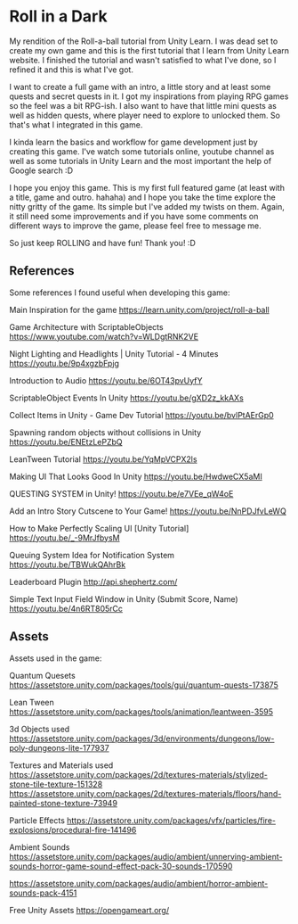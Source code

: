 # Roll in a Dark

My rendition of the Roll-a-ball tutorial from Unity Learn.
I was dead set to create my own game and this is the first tutorial that I learn from Unity Learn website. I finished the tutorial and wasn't satisfied to what I've done, so I refined it and this is what I've got.

I want to create a full game with an intro, a little story and at least some quests and secret quests in it. I got my inspirations from playing RPG games so the feel was a bit RPG-ish. I also want to have that little mini quests as well as hidden quests, where player need to explore to unlocked them. So that's what I integrated in this game. 

I kinda learn the basics and workflow for game development just by creating this game. I've watch some tutorials online, youtube channel as well as some tutorials in Unity Learn and the most important the help of Google search :D

I hope you enjoy this game. This is my first full featured game (at least with a title, game and outro. hahaha) and I hope you take the time explore the nitty gritty of the game. Its simple but I've added my twists on them. Again, it still need some improvements and if you have some comments on different ways to improve the game, please feel free to message me.

So just keep ROLLING and have fun! Thank you! :D



## References

Some references I found useful when developing this game:

Main Inspiration for the game
https://learn.unity.com/project/roll-a-ball

Game Architecture with ScriptableObjects
https://www.youtube.com/watch?v=WLDgtRNK2VE

Night Lighting and Headlights | Unity Tutorial - 4 Minutes
https://youtu.be/9p4xgzbFpjg

Introduction to Audio
https://youtu.be/6OT43pvUyfY

ScriptableObject Events In Unity
https://youtu.be/gXD2z_kkAXs

Collect Items in Unity - Game Dev Tutorial
https://youtu.be/bvlPtAErGp0

Spawning random objects without collisions in Unity
https://youtu.be/ENEtzLePZbQ

LeanTween Tutorial
https://youtu.be/YqMpVCPX2ls

Making UI That Looks Good In Unity
https://youtu.be/HwdweCX5aMI

QUESTING SYSTEM in Unity!
https://youtu.be/e7VEe_qW4oE

Add an Intro Story Cutscene to Your Game!
https://youtu.be/NnPDJfvLeWQ

How to Make Perfectly Scaling UI [Unity Tutorial]
https://youtu.be/_-9MrJfbysM

Queuing System Idea for Notification System
https://youtu.be/TBWukQAhrBk

Leaderboard Plugin
http://api.shephertz.com/

Simple Text Input Field Window in Unity (Submit Score, Name)
https://youtu.be/4n6RT805rCc

## Assets

Assets used in the game:

Quantum Quesets
https://assetstore.unity.com/packages/tools/gui/quantum-quests-173875

Lean Tween
https://assetstore.unity.com/packages/tools/animation/leantween-3595

3d Objects used
https://assetstore.unity.com/packages/3d/environments/dungeons/low-poly-dungeons-lite-177937

Textures and Materials used
https://assetstore.unity.com/packages/2d/textures-materials/stylized-stone-tile-texture-151328
https://assetstore.unity.com/packages/2d/textures-materials/floors/hand-painted-stone-texture-73949

Particle Effects
https://assetstore.unity.com/packages/vfx/particles/fire-explosions/procedural-fire-141496

Ambient Sounds
https://assetstore.unity.com/packages/audio/ambient/unnerving-ambient-sounds-horror-game-sound-effect-pack-30-sounds-170590

https://assetstore.unity.com/packages/audio/ambient/horror-ambient-sounds-pack-4151

Free Unity Assets
https://opengameart.org/
